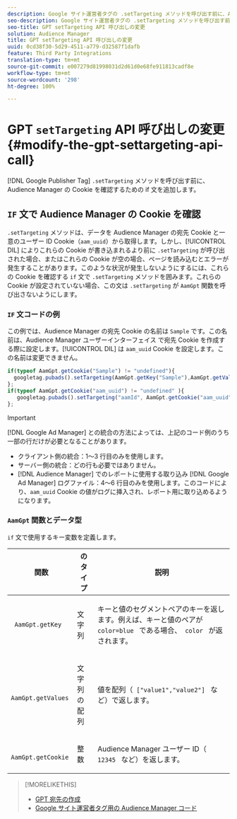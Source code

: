 ```yaml
---
description: Google サイト運営者タグの .setTargeting メソッドを呼び出す前に、Audience Manager の Cookie を確認するための if 文を追加します。
seo-description: Google サイト運営者タグの .setTargeting メソッドを呼び出す前に、Audience Manager の Cookie を確認するための if 文を追加します。
seo-title: GPT setTargeting API 呼び出しの変更
solution: Audience Manager
title: GPT setTargeting API 呼び出しの変更
uuid: 0cd38f30-5d29-4511-a779-d32587f1dafb
feature: Third Party Integrations
translation-type: tm+mt
source-git-commit: e007279d81998031d2d61d0e68fe911813cadf8e
workflow-type: tm+mt
source-wordcount: '298'
ht-degree: 100%

---
```



# GPT `setTargeting` API 呼び出しの変更 {#modify-the-gpt-settargeting-api-call}

[!DNL Google Publisher Tag] `.setTargeting` メソッドを呼び出す前に、Audience Manager の Cookie を確認するための if 文を追加します。

## `IF` 文で Audience Manager の Cookie を確認

`.setTargeting` メソッドは、データを Audience Manager の宛先 Cookie と一意のユーザー ID Cookie（`aam_uuid`）から取得します。しかし、[!UICONTROL DIL] によりこれらの Cookie が書き込まれるより前に `.setTargeting` が呼び出された場合、またはこれらの Cookie が空の場合、ページを読み込むとエラーが発生することがあります。このような状況が発生しないようにするには、これらの Cookie を確認する `if` 文で `.setTargeting` メソッドを囲みます。これらの Cookie が設定されていない場合、この文は `.setTargeting` が `AamGpt` 関数を呼び出さないようにします。

### `IF` 文コードの例

この例では、Audience Manager の宛先 Cookie の名前は `Sample` です。この名前は、Audience Manager ユーザーインターフェイス で宛先 Cookie を作成する際に設定します。[!UICONTROL DIL] は `aam_uuid` Cookie を設定します。この名前は変更できません。

```js
if(typeof AamGpt.getCookie("Sample") != "undefined"){ 
  googletag.pubads().setTargeting(AamGpt.getKey("Sample"),AamGpt.getValues("Sample")); 
}; 
if(typeof AamGpt.getCookie("aam_uuid") != "undefined" ){ 
   googletag.pubads().setTargeting("aamId", AamGpt.getCookie("aam_uuid")); 
};
```

>[!IMPORTANT]
>
>[!DNL Google Ad Manager] との統合の方法によっては、上記のコード例のうち一部の行だけが必要となることがあります。
>
>* クライアント側の統合：1～3 行目のみを使用します。
>* サーバー側の統合：どの行も必要ではありません。
>* [!DNL Audience Manager] でのレポートに使用する取り込み [!DNL Google Ad Manager] ログファイル：4～6 行目のみを使用します。このコードにより、`aam_uuid` Cookie の値がログに挿入され、レポート用に取り込めるようになります。


### `AamGpt` 関数とデータ型

`if` 文で使用するキー変数を定義します。

<table id="table_881391C9BDDF4FACAFC37A47B14B31A1"> 
 <thead> 
  <tr> 
   <th colname="col1" class="entry">  関数 </th> 
   <th colname="col2" class="entry"> のタイプ </th> 
   <th colname="col3" class="entry"> 説明 </th> 
  </tr> 
 </thead>
 <tbody> 
  <tr> 
   <td colname="col1"> <p> <code> AamGpt.getKey </code> </p> </td> 
   <td colname="col2"> <p>文字列 </p> </td> 
   <td colname="col3"> <p>キーと値のセグメントペアのキーを返します。例えば、キーと値のペアが <code> color=blue </code> である場合、<code> color </code> が返されます。 </p> </td> 
  </tr> 
  <tr> 
   <td colname="col1"> <p> <code> AamGpt.getValues </code> </p> </td> 
   <td colname="col2"> <p>文字列の配列 </p> </td> 
   <td colname="col3"> <p>値を配列（<code> ["value1","value2"] </code> など）で返します。 </p> </td> 
  </tr> 
  <tr> 
   <td colname="col1"> <p> <code> AamGpt.getCookie </code> </p> </td> 
   <td colname="col2"> <p>整数 </p> </td> 
   <td colname="col3"> <p>Audience Manager ユーザー ID（<code> 12345 </code> など）を返します。 </p> </td> 
  </tr>
 </tbody>
</table>

>[!MORELIKETHIS]
>
>* [GPT 宛先の作成](../../integration/gpt-aam-destination/gpt-aam-create-destination.md)
>* [Google サイト運営者タグ用の Audience Manager コード](../../integration/gpt-aam-destination/gpt-aam-aamgpt-code.md)

